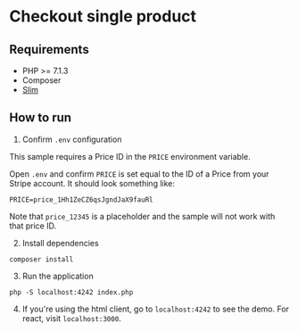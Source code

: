 # Checkout single product

## Requirements
* PHP >= 7.1.3
* Composer
* [Slim](http://www.slimframework.com/)

## How to run

1. Confirm `.env` configuration

This sample requires a Price ID in the `PRICE` environment variable.

Open `.env` and confirm `PRICE` is set equal to the ID of a Price from your
Stripe account. It should look something like:

```
PRICE=price_1Hh1ZeCZ6qsJgndJaX9fauRl
```

Note that `price_12345` is a placeholder and the sample will not work with that
price ID.



2. Install dependencies

```
composer install
```

3. Run the application

```
php -S localhost:4242 index.php
```

4. If you're using the html client, go to `localhost:4242` to see the demo. For
   react, visit `localhost:3000`.
